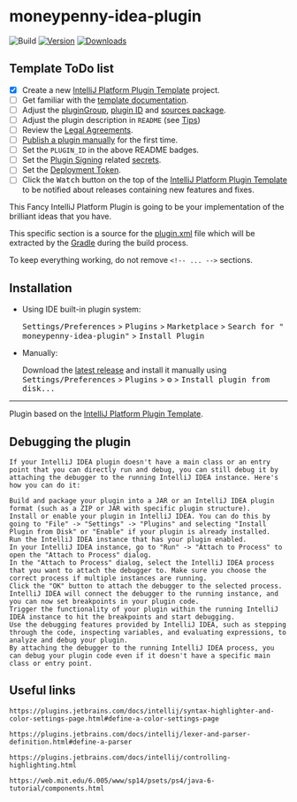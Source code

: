 # moneypenny-idea-plugin

![Build](https://github.com/sloppylopez/moneypenny-idea-plugin/workflows/Build/badge.svg)
[![Version](https://img.shields.io/jetbrains/plugin/v/PLUGIN_ID.svg)](https://plugins.jetbrains.com/plugin/PLUGIN_ID)
[![Downloads](https://img.shields.io/jetbrains/plugin/d/PLUGIN_ID.svg)](https://plugins.jetbrains.com/plugin/PLUGIN_ID)

## Template ToDo list

- [x] Create a new [IntelliJ Platform Plugin Template][template] project.
- [ ] Get familiar with the [template documentation][template].
- [ ] Adjust the [pluginGroup](./gradle.properties), [plugin ID](./src/main/resources/META-INF/plugin.xml)
  and [sources package](./src/main/kotlin).
- [ ] Adjust the plugin description in `README` (see [Tips][docs:plugin-description])
- [ ] Review
  the [Legal Agreements](https://plugins.jetbrains.com/docs/marketplace/legal-agreements.html?from=IJPluginTemplate).
- [ ] [Publish a plugin manually](https://plugins.jetbrains.com/docs/intellij/publishing-plugin.html?from=IJPluginTemplate)
  for the first time.
- [ ] Set the `PLUGIN_ID` in the above README badges.
- [ ] Set the [Plugin Signing](https://plugins.jetbrains.com/docs/intellij/plugin-signing.html?from=IJPluginTemplate)
  related [secrets](https://github.com/JetBrains/intellij-platform-plugin-template#environment-variables).
- [ ] Set
  the [Deployment Token](https://plugins.jetbrains.com/docs/marketplace/plugin-upload.html?from=IJPluginTemplate).
- [ ] Click the <kbd>Watch</kbd> button on the top of the [IntelliJ Platform Plugin Template][template] to be notified
  about releases containing new features and fixes.

<!-- Plugin description -->
This Fancy IntelliJ Platform Plugin is going to be your implementation of the brilliant ideas that you have.

This specific section is a source for the [plugin.xml](/src/main/resources/META-INF/plugin.xml) file which will be
extracted by the [Gradle](/build.gradle.kts) during the build process.

To keep everything working, do not remove `<!-- ... -->` sections.
<!-- Plugin description end -->

## Installation

- Using IDE built-in plugin system:

  <kbd>Settings/Preferences</kbd> > <kbd>Plugins</kbd> > <kbd>Marketplace</kbd> > <kbd>Search for "
  moneypenny-idea-plugin"</kbd> >
  <kbd>Install Plugin</kbd>

- Manually:

  Download the [latest release](https://github.com/sloppylopez/moneypenny-idea-plugin/releases/latest) and install it
  manually using
  <kbd>Settings/Preferences</kbd> > <kbd>Plugins</kbd> > <kbd>⚙️</kbd> > <kbd>Install plugin from disk...</kbd>

---
Plugin based on the [IntelliJ Platform Plugin Template][template].

[template]: https://github.com/JetBrains/intellij-platform-plugin-template

[docs:plugin-description]: https://plugins.jetbrains.com/docs/intellij/plugin-user-experience.html#plugin-description-and-presentation

## Debugging the plugin

    If your IntelliJ IDEA plugin doesn't have a main class or an entry point that you can directly run and debug, you can still debug it by attaching the debugger to the running IntelliJ IDEA instance. Here's how you can do it:
    
    Build and package your plugin into a JAR or an IntelliJ IDEA plugin format (such as a ZIP or JAR with specific plugin structure).
    Install or enable your plugin in IntelliJ IDEA. You can do this by going to "File" -> "Settings" -> "Plugins" and selecting "Install Plugin from Disk" or "Enable" if your plugin is already installed.
    Run the IntelliJ IDEA instance that has your plugin enabled.
    In your IntelliJ IDEA instance, go to "Run" -> "Attach to Process" to open the "Attach to Process" dialog.
    In the "Attach to Process" dialog, select the IntelliJ IDEA process that you want to attach the debugger to. Make sure you choose the correct process if multiple instances are running.
    Click the "OK" button to attach the debugger to the selected process.
    IntelliJ IDEA will connect the debugger to the running instance, and you can now set breakpoints in your plugin code.
    Trigger the functionality of your plugin within the running IntelliJ IDEA instance to hit the breakpoints and start debugging.
    Use the debugging features provided by IntelliJ IDEA, such as stepping through the code, inspecting variables, and evaluating expressions, to analyze and debug your plugin.
    By attaching the debugger to the running IntelliJ IDEA process, you can debug your plugin code even if it doesn't have a specific main class or entry point.

## Useful links

    https://plugins.jetbrains.com/docs/intellij/syntax-highlighter-and-color-settings-page.html#define-a-color-settings-page
    
    https://plugins.jetbrains.com/docs/intellij/lexer-and-parser-definition.html#define-a-parser
    
    https://plugins.jetbrains.com/docs/intellij/controlling-highlighting.html
    
    https://web.mit.edu/6.005/www/sp14/psets/ps4/java-6-tutorial/components.html